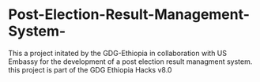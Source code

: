 # Post-Election-Result-Management-System-
This a project initated by the GDG-Ethiopia in collaboration with US Embassy for the development of a post election result managment system. this project is part of the GDG Ethiopia Hacks v8.0 
